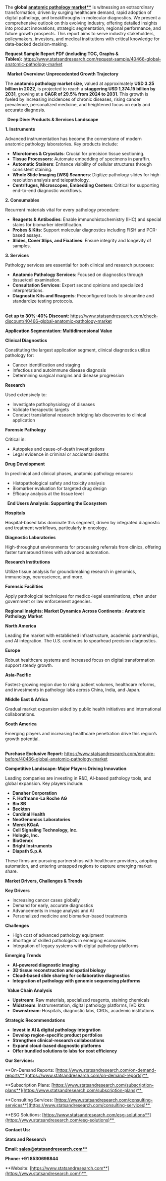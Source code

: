 ﻿The **global [anatomic pathology market**](https://www.statsandresearch.com/report/40466-global-anatomic-pathology-market)** is witnessing an extraordinary transformation, driven by surging healthcare demand, rapid adoption of digital pathology, and breakthroughs in molecular diagnostics. We present a comprehensive outlook on this evolving industry, offering detailed insights into product innovations, strategic segmentation, regional performance, and future growth prospects. This report aims to serve industry stakeholders, policymakers, investors, and medical institutions with critical knowledge for data-backed decision-making.

**Request Sample Report PDF (including TOC, Graphs & Tables):** <https://www.statsandresearch.com/request-sample/40466-global-anatomic-pathology-market> 

` `**Market Overview: Unprecedented Growth Trajectory**

The **anatomic pathology market size**, valued at approximately **USD 3.25 billion in 2022**, is projected to reach a **staggering USD 1,374.15 billion by 2031**, growing at a **CAGR of 29.5% from 2024 to 2031**. This growth is fueled by increasing incidences of chronic diseases, rising cancer prevalence, personalized medicine, and heightened focus on early and accurate diagnosis.

` `**Deep Dive: Products & Services Landscape**

**1. Instruments**

Advanced instrumentation has become the cornerstone of modern anatomic pathology laboratories. Key products include:

- **Microtomes & Cryostats**: Crucial for precision tissue sectioning.
- **Tissue Processors**: Automate embedding of specimens in paraffin.
- **Automatic Stainers**: Enhance visibility of cellular structures through consistent staining.
- **Whole Slide Imaging (WSI) Scanners**: Digitize pathology slides for high-resolution analysis and telepathology.
- **Centrifuges, Microscopes, Embedding Centers**: Critical for supporting end-to-end diagnostic workflows.

**2. Consumables**

Recurrent materials vital for every pathology procedure:

- **Reagents & Antibodies**: Enable immunohistochemistry (IHC) and special stains for biomarker identification.
- **Probes & Kits**: Support molecular diagnostics including FISH and PCR-based assays.
- **Slides, Cover Slips, and Fixatives**: Ensure integrity and longevity of samples.

**3. Services**

Pathology services are essential for both clinical and research purposes:

- **Anatomic Pathology Services**: Focused on diagnostics through tissue/cell examination.
- **Consultation Services**: Expert second opinions and specialized interpretations.
- **Diagnostic Kits and Reagents**: Preconfigured tools to streamline and standardize testing protocols.

\
**Get up to 30%-40% Discount:** <https://www.statsandresearch.com/check-discount/40466-global-anatomic-pathology-market> 

**Application Segmentation: Multidimensional Value**

**Clinical Diagnostics**

Constituting the largest application segment, clinical diagnostics utilize pathology for:

- Cancer identification and staging
- Infectious and autoimmune disease diagnosis
- Determining surgical margins and disease progression

**Research**

Used extensively to:

- Investigate pathophysiology of diseases
- Validate therapeutic targets
- Conduct translational research bridging lab discoveries to clinical application

**Forensic Pathology**

Critical in:

- Autopsies and cause-of-death investigations
- Legal evidence in criminal or accidental deaths

**Drug Development**

In preclinical and clinical phases, anatomic pathology ensures:

- Histopathological safety and toxicity analysis
- Biomarker evaluation for targeted drug design
- Efficacy analysis at the tissue level

` `**End Users Analysis: Supporting the Ecosystem**

**Hospitals**

Hospital-based labs dominate this segment, driven by integrated diagnostic and treatment workflows, particularly in oncology.

**Diagnostic Laboratories**

High-throughput environments for processing referrals from clinics, offering faster turnaround times with advanced automation.

**Research Institutions**

Utilize tissue analysis for groundbreaking research in genomics, immunology, neuroscience, and more.

**Forensic Facilities**

Apply pathological techniques for medico-legal examinations, often under government or law enforcement agencies.

**Regional Insights: Market Dynamics Across Continents : Anatomic Pathology Market**

**North America**

Leading the market with established infrastructure, academic partnerships, and AI integration. The U.S. continues to spearhead precision diagnostics.

**Europe**

Robust healthcare systems and increased focus on digital transformation support steady growth.

**Asia-Pacific**

Fastest-growing region due to rising patient volumes, healthcare reforms, and investments in pathology labs across China, India, and Japan.

**Middle East & Africa**

Gradual market expansion aided by public health initiatives and international collaborations.

**South America**

Emerging players and increasing healthcare penetration drive this region’s growth potential.

\
**Purchase Exclusive Report:** <https://www.statsandresearch.com/enquire-before/40466-global-anatomic-pathology-market> 

**Competitive Landscape: Major Players Driving Innovation**

Leading companies are investing in R&D, AI-based pathology tools, and global expansion. Key players include:

- **Danaher Corporation**
- **F. Hoffmann-La Roche AG**
- **Bio SB**
- **Beckton**
- **Cardinal Health**
- **NeoGenomics Laboratories**
- **Merck KGaA**
- **Cell Signaling Technology, Inc.**
- **Hologic, Inc.**
- **BioGenex**
- **Bright Instruments**
- **Diapath S.p.A**

These firms are pursuing partnerships with healthcare providers, adopting automation, and entering untapped regions to capture emerging market share.

**Market Drivers, Challenges & Trends**

**Key Drivers**

- Increasing cancer cases globally
- Demand for early, accurate diagnostics
- Advancements in image analysis and AI
- Personalized medicine and biomarker-based treatments

**Challenges**

- High cost of advanced pathology equipment
- Shortage of skilled pathologists in emerging economies
- Integration of legacy systems with digital pathology platforms

**Emerging Trends**

- **AI-powered diagnostic imaging**
- **3D tissue reconstruction and spatial biology**
- **Cloud-based slide sharing for collaborative diagnostics**
- **Integration of pathology with genomic sequencing platforms**


` `**Value Chain Analysis**

- **Upstream**: Raw materials, specialized reagents, staining chemicals
- **Midstream**: Instrumentation, digital pathology platforms, IVD kits
- **Downstream**: Hospitals, diagnostic labs, CROs, academic institutions

**Strategic Recommendations**

- **Invest in AI & digital pathology integration**
- **Develop region-specific product portfolios**
- **Strengthen clinical-research collaborations**
- **Expand cloud-based diagnostic platforms**
- **Offer bundled solutions to labs for cost efficiency**

**Our Services:** 

**On-Demand Reports: [https://www.statsandresearch.com/on-demand-reports**](https://www.statsandresearch.com/on-demand-reports)** 

**Subscription Plans: [https://www.statsandresearch.com/subscription-plans**](https://www.statsandresearch.com/subscription-plans)** 

**Consulting Services: [https://www.statsandresearch.com/consulting-services**](https://www.statsandresearch.com/consulting-services)** 

**ESG Solutions: [https://www.statsandresearch.com/esg-solutions**](https://www.statsandresearch.com/esg-solutions)** 

**Contact Us:** 

**Stats and Research** 

**Email: [sales@statsandresearch.com**](mailto:sales@statsandresearch.com)** 

**Phone: +91 8530698844** 

**Website: [https://www.statsandresearch.com**](https://www.statsandresearch.com/)** 

